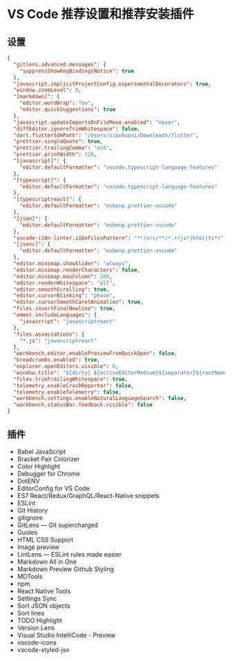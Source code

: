 # VS Code 推荐设置和推荐安装插件

## 设置

```json
{
  "gitlens.advanced.messages": {
    "suppressShowKeyBindingsNotice": true
  },
  "javascript.implicitProjectConfig.experimentalDecorators": true,
  "window.zoomLevel": 0,
  "[markdown]": {
    "editor.wordWrap": "on",
    "editor.quickSuggestions": true
  },
  "javascript.updateImportsOnFileMove.enabled": "never",
  "diffEditor.ignoreTrimWhitespace": false,
  "dart.flutterSdkPath": "/Users/xiaohuoni/Downloads/flutter",
  "prettier.singleQuote": true,
  "prettier.trailingComma": "es5",
  "prettier.printWidth": 120,
  "[javascript]": {
    "editor.defaultFormatter": "vscode.typescript-language-features"
  },
  "[typescript]": {
    "editor.defaultFormatter": "vscode.typescript-language-features"
  },
  "[typescriptreact]": {
    "editor.defaultFormatter": "esbenp.prettier-vscode"
  },
  "[json]": {
    "editor.defaultFormatter": "esbenp.prettier-vscode"
  },
  "vscode-i18n-linter.i18nFilesPattern": "**/src/**/*.+(js*|html|ts*)",
  "[jsonc]": {
    "editor.defaultFormatter": "esbenp.prettier-vscode"
  },
  "editor.minimap.showSlider": "always",
  "editor.minimap.renderCharacters": false,
  "editor.minimap.maxColumn": 200,
  "editor.renderWhitespace": "all",
  "editor.smoothScrolling": true,
  "editor.cursorBlinking": "phase",
  "editor.cursorSmoothCaretAnimation": true,
  "files.insertFinalNewline": true,
  "emmet.includeLanguages": {
    "javascript": "javascriptreact"
  },
  "files.associations": {
    "*.js": "javascriptreact"
  },
  "workbench.editor.enablePreviewFromQuickOpen": false,
  "breadcrumbs.enabled": true,
  "explorer.openEditors.visible": 0,
  "window.title": "${dirty} ${activeEditorMedium}${separator}${rootName}",
  "files.trimTrailingWhitespace": true,
  "telemetry.enableCrashReporter": false,
  "telemetry.enableTelemetry": false,
  "workbench.settings.enableNaturalLanguageSearch": false,
  "workbench.statusBar.feedback.visible": false
}
```

## 插件

- Babel JavaScript
- Bracket Pair Colorizer
- Color Highlight
- Debugger for Chrome
- DotENV
- EditorConfig for VS Code
- ES7 React/Redux/GraphQL/React-Native snippets
- ESLint
- Git History
- gitignore
- GitLens — Git supercharged
- Guides
- HTML CSS Support
- Image preview
- LintLens — ESLint rules made easier
- Markdown All in One
- Markdown Preview Github Styling
- MDTools
- npm
- React Native Tools
- Settings Sync
- Sort JSON objects
- Sort lines
- TODO Highlight
- Version Lens
- Visual Studio IntelliCode - Preview
- vscode-icons
- vscode-styled-jsx
